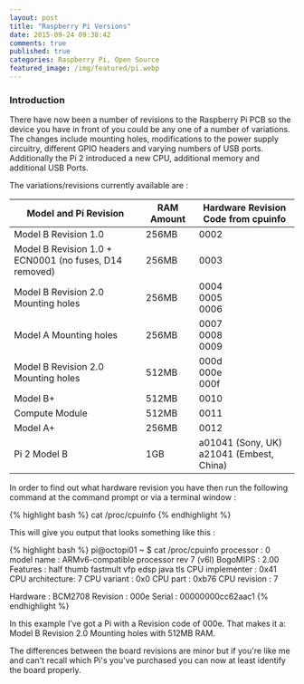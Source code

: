 ```yaml
---
layout: post
title: "Raspberry Pi Versions"
date: 2015-09-24 09:38:42
comments: true
published: true
categories: Raspberry Pi, Open Source
featured_image: /img/featured/pi.webp
---
```


### Introduction
There have now been a number of revisions to the Raspberry Pi PCB so the device you have in front of you could be any one of a number of variations. The changes include mounting holes, modifications to the power supply circuitry, different GPIO headers and varying numbers of USB ports. Additionally the Pi 2 introduced a new CPU, additional memory and additional USB Ports.

The variations/revisions currently available are :

Model and Pi Revision | RAM Amount | Hardware Revision Code from cpuinfo
--- | --- | ---
Model B Revision 1.0 | 256MB | 0002
Model B Revision 1.0 + ECN0001 (no fuses, D14 removed)	| 256MB| 	0003
Model B Revision 2.0 Mounting holes	| 256MB |	0004 <br>0005<br> 0006
Model A Mounting holes	| 256MB	| 0007 <br>0008 <br>0009
Model B Revision 2.0 Mounting holes	| 512MB	| 000d <br>000e <br>000f
Model B+	| 512MB	| 0010
Compute Module	| 512MB	| 0011
Model A+	| 256MB |	0012
Pi 2 Model B	| 1GB |	a01041 (Sony, UK) <br>a21041 (Embest, China)

In order to find out what hardware revision you have then run the following command at the command prompt or via a terminal window :

{% highlight bash %}
cat /proc/cpuinfo
 {% endhighlight %}

This will give you output that looks something like this :

{% highlight bash %}
 pi@octopi01 ~ $ cat /proc/cpuinfo
processor	: 0
model name	: ARMv6-compatible processor rev 7 (v6l)
BogoMIPS	: 2.00
Features	: half thumb fastmult vfp edsp java tls
CPU implementer	: 0x41
CPU architecture: 7
CPU variant	: 0x0
CPU part	: 0xb76
CPU revision	: 7

Hardware	: BCM2708
Revision	: 000e
Serial		: 00000000cc62aac1
{% endhighlight %}

In this example I’ve got a Pi with a Revision code of 000e. That makes it a: Model B Revision 2.0 Mounting holes with 512MB RAM.

The differences between the board revisions are minor but if you're like me and can't recall which Pi's you've purchased you can now at least  identify the board properly.
